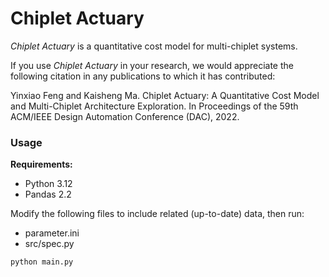 # Chiplet Actuary

*Chiplet Actuary* is a quantitative cost model for multi-chiplet systems.

If you use *Chiplet Actuary* in your research, we would appreciate the following citation in any publications to which it has contributed:

Yinxiao Feng and Kaisheng Ma. Chiplet Actuary: A Quantitative Cost Model and Multi-Chiplet Architecture Exploration. In Proceedings of the 59th ACM/IEEE Design Automation Conference (DAC), 2022.

### Usage

**Requirements:**
 - Python 3.12
 - Pandas 2.2

Modify the following files to include related (up-to-date) data, then run:
- parameter.ini
- src/spec.py
```
python main.py
```

